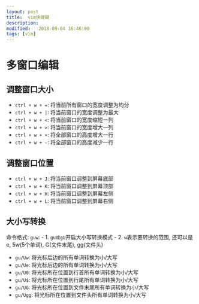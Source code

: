 ```yaml
---
layout: post
title:  vim快捷键
description: 
modified:   2018-09-04 16:46:00
tags: [vim]
---
```


# 多窗口编辑

## 调整窗口大小
- `ctrl + w + =`: 将当前所有窗口的宽度调整为均分
- `ctrl + w + |`: 将当前窗口的宽度调整为最大
- `ctrl + w + <`: 将当前窗口的宽度缩短一列
- `ctrl + w + >`: 将当前窗口的宽度增大一列
- `ctrl + w + +`: 将全部窗口的高度增大一行
- `ctrl + w + -`: 将全部窗口的高度减少一行

## 调整窗口位置
- `ctrl + w + J`: 将当前窗口调整到屏幕底部
- `ctrl + w + K`: 将当前窗口调整到屏幕顶部
- `ctrl + w + H`: 将当前窗口调整到屏幕左侧
- `ctrl + w + L`: 将当前窗口调整到屏幕右侧

## 大小写转换
命令格式:
	`guw`:
	- 1. `gu或gU`开启大小写转换模式
	- 2. `w`表示要转换的范围, 还可以是e, 5w(5个单词), G(文件末尾), gg(文件头)

- `gu/Uw`: 将光标后边的所有单词转换为小/大写
- `gu/Ue`: 将光标后边的所有单词转换为小/大写
- `gu/U0`: 将光标所在位置到行首所有单词转换为小/大写
- `gu/U$`: 将光标所在位置到行尾所有单词转换为小/大写
- `gu/UG`: 将光标所在位置到文件末尾所有单词转换为小/大写
- `gu/Ugg`: 将光标所在位置到文件头所有单词转换为小/大写
